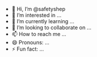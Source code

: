 - 👋 Hi, I’m @safetyshep
- 👀 I’m interested in ...
- 🌱 I’m currently learning ...
- 💞️ I’m looking to collaborate on ...
- 📫 How to reach me ...
- 😄 Pronouns: ...
- ⚡ Fun fact: ...

<!---
safetyshep/safetyshep is a ✨ special ✨ repository because its `README.md` (this file) appears on your GitHub profile.
You can click the Preview link to take a look at your changes.
--->
